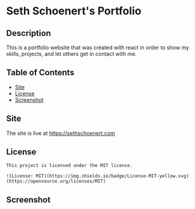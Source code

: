 # Seth Schoenert's Portfolio

  ## Description

This is a portfolio website that was created with react in order to show my skills, projects, and let others get in contact with me.

## Table of Contents 

- [Site](#Site)
- [License](#license)
- [Screenshot](#Screenshot)

## Site  

The site is live at https://sethschoenert.com

## License
  
    This project is licensed under the MIT license. 
      
    ![License: MIT](https://img.shields.io/badge/License-MIT-yellow.svg) (https://opensource.org/licenses/MIT)

## Screenshot




